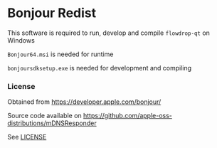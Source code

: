 # Bonjour Redist

This software is required to run, develop and compile `flowdrop-qt` on Windows

`Bonjour64.msi` is needed for runtime

`bonjoursdksetup.exe` is needed for development and compiling

### License

Obtained from https://developer.apple.com/bonjour/

Source code available on https://github.com/apple-oss-distributions/mDNSResponder

See [LICENSE](LICENSE)
